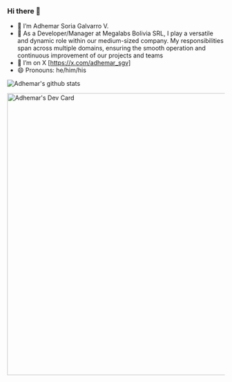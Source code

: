 ### Hi there 👋

- 🔭 I’m Adhemar Soria Galvarro V.
- 🏢 As a Developer/Manager at Megalabs Bolivia SRL, I play a versatile and dynamic role within our medium-sized company. My responsibilities span across multiple domains, ensuring the smooth operation and continuous improvement of our projects and teams
- 🦜 I’m on X [https://x.com/adhemar_sgv]
- 😄 Pronouns: he/him/his
  

![Adhemar's github stats](https://github-readme-stats.vercel.app/api?username=avaruz&theme=dark&show_icons=true)

<a href="https://app.daily.dev/adhemarsgv"><img src="https://api.daily.dev/devcards/v2/kCaMO9J7xNmQ2PlJScIs0.png?r=y0d&type=wide" width="652" alt="Adhemar's Dev Card"/></a>
